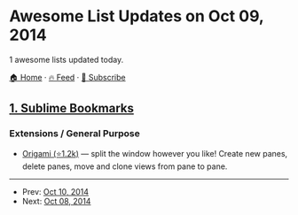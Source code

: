 # Awesome List Updates on Oct 09, 2014

1 awesome lists updated today.

[🏠 Home](/README.md) · [🔥 Feed](https://test.trackawesomelist.com/feed.xml) · [📮 Subscribe](https://trackawesomelist.us17.list-manage.com/subscribe?u=d2f0117aa829c83a63ec63c2f&id=36a103854c)



## [1. Sublime Bookmarks](/content/dreikanter/sublime-bookmarks/README.md)

### Extensions / General Purpose

*   [Origami (⭐1.2k)](https://github.com/SublimeText/Origami) — split the window however you like! Create new panes, delete panes, move and clone views from pane to pane.

---

- Prev: [Oct 10, 2014](/content/2014/10/10/README.md)
- Next: [Oct 08, 2014](/content/2014/10/08/README.md)